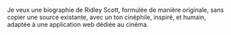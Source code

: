 Je veux une biographie de Ridley Scott,
formulée de manière originale, sans copier une source existante,
avec un ton cinéphile, inspiré, et humain,
adaptée à une application web dédiée au cinéma.